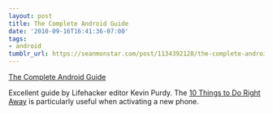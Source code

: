 ```yaml
---
layout: post
title: The Complete Android Guide
date: '2010-09-16T16:41:36-07:00'
tags:
- android
tumblr_url: https://seanmonstar.com/post/1134392128/the-complete-android-guide
---
```

[The Complete Android Guide](http://www.completeguides.net/01_The_Complete_Android_Guide)  

Excellent guide by Lifehacker editor Kevin Purdy. The [10 Things to Do Right Away](http://www.completeguides.net/01_The_Complete_Android_Guide/~Tutorials/10_Things_to_Do_Right_Away_on_Your_Android_Phone) is particularly useful when activating a new phone.


